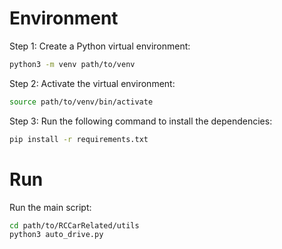 # Environment

Step 1: Create a Python virtual environment:
```bash
python3 -m venv path/to/venv 
```

Step 2: Activate the virtual environment:
```bash
source path/to/venv/bin/activate
```

Step 3: Run the following command to install the dependencies:
```bash
pip install -r requirements.txt
```

# Run

Run the main script:
```bash
cd path/to/RCCarRelated/utils
python3 auto_drive.py
```
